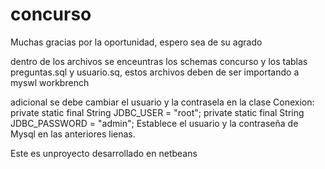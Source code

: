 # concurso
Muchas gracias por la oportunidad, espero sea de su agrado

dentro de los archivos se enceuntras los schemas concurso y los tablas preguntas.sql y usuario.sq, estos archivos deben de ser importando a myswl workbrench 

adicional se debe cambiar el usuario y la contrasela en la clase Conexion:
    private static final String JDBC_USER = "root";
    private static final String JDBC_PASSWORD = "admin";
Establece el usuario y la contraseña de Mysql en las anteriores lienas.

Este es unproyecto desarrollado en netbeans
